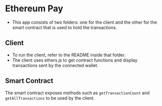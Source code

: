 # Ethereum Pay

- This app consists of two folders: one for the client and the other for the smart contract that is used to hold the transactions.

## Client

- To run the client, refer to the README inside that folder.
- The client uses ethers.js to get contract functions and display transactions sent by the connected wallet.

## Smart Contract

The smart contract exposes methods such as `getTransactionCount` and `getAllTransactions` to be used by the client.
